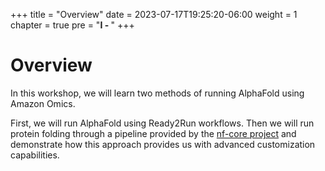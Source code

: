+++
title = "Overview"
date = 2023-07-17T19:25:20-06:00
weight = 1
chapter = true
pre = "<b>I - </b>"
+++

# Overview

In this workshop, we will learn two methods of running AlphaFold using Amazon Omics. 

First, we will run AlphaFold using Ready2Run workflows. Then we will run protein folding through a pipeline provided by the [nf-core project](https://nf-co.re/) and demonstrate how this approach provides us with advanced customization capabilities.